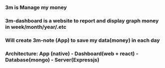 ### 3m is Manage my money

### 3m-dashboard is a website to report and display graph money in week/month/year/.etc

### Will create 3m-note (App) to save my data(money) in each day

### Architecture: App (native) - Dashboard(web + react) - Database(mongo) - Server(Expressjs)
